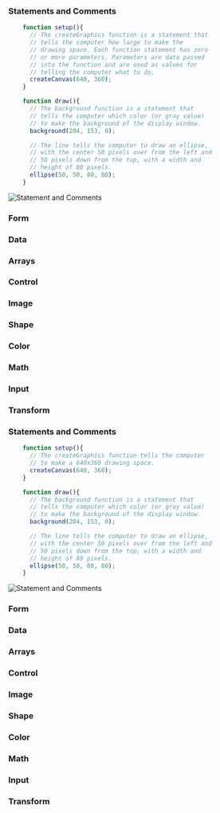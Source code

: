 ### Statements and Comments
```javascript
    function setup(){
      // The createGraphics function is a statement that 
      // tells the computer how large to make the 
      // drawing space. Each function statement has zero
      // or more parameters. Parameters are data passed
      // into the function and are used as values for 
      // telling the computer what to do.
      createCanvas(640, 360);
    }

    function draw(){
      // The background function is a statement that 
      // tells the computer which color (or gray value) 
      // to make the background of the display window.
      background(204, 153, 0);

      // The line tells the computer to draw an ellipse,
      // with the center 50 pixels over from the left and
      // 50 pixels down from the top, with a width and 
      // height of 80 pixels.
      ellipse(50, 50, 80, 80);
    }
```
![Statement and Comments](http://i.imgur.com/x1evK7y.png)


### Form

### Data

### Arrays

### Control

### Image

### Shape

### Color

### Math

### Input

### Transform


### Statements and Comments
```javascript
    function setup(){
      // The createGraphics function tells the computer 
      // to make a 640x360 drawing space. 
      createCanvas(640, 360);
    }

    function draw(){
      // The background function is a statement that 
      // tells the computer which color (or gray value) 
      // to make the background of the display window.
      background(204, 153, 0);

      // The line tells the computer to draw an ellipse,
      // with the center 50 pixels over from the left and
      // 50 pixels down from the top, with a width and 
      // height of 80 pixels.
      ellipse(50, 50, 80, 80);
    }
```
![Statement and Comments](http://i.imgur.com/x1evK7y.png)


### Form

### Data

### Arrays

### Control

### Image

### Shape

### Color

### Math

### Input

### Transform